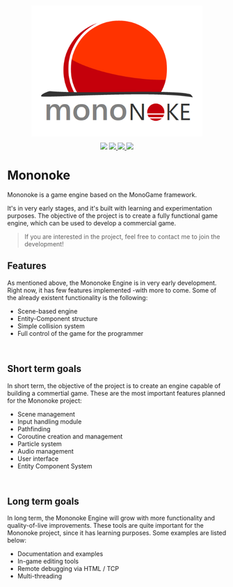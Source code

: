 <p align="center">
  <img src="./mononoke-logo.png" align="center" height="300"/>
</p>

<p align="center">
  <img src="https://img.shields.io/github/license/pacojq/Mononoke.svg?color=%23e03d14" />
  <a href="https://travis-ci.org/pacojq/Mononoke"> <img src="https://travis-ci.org/pacojq/Mononoke.svg?branch=master" /> </a>
  <a href="https://ci.appveyor.com/project/pacojq/mononoke"> <img src="https://ci.appveyor.com/api/projects/status/5diuauufcfqyd7j9/branch/master?svg=true" /> </a>
  <img src="https://img.shields.io/badge/version-0.0.1-orange.svg" />
</p>

# Mononoke

Mononoke is a game engine based on the MonoGame framework.

It's in very early stages, and it's built with learning and experimentation purposes. The objective of the project is to create a fully functional game engine, which can be used to develop a commercial game.

> If you are interested in the project, feel free to contact me to join the development!

## Features

As mentioned above, the Mononoke Engine is in very early development. Right now, it has few features implemented -with more to come. Some of the already existent functionality is the following:

- Scene-based engine
- Entity-Component structure
- Simple collision system
- Full control of the game for the programmer

<br>

## Short term goals

In short term, the objective of the project is to create an engine capable of building a commertial game. These are the most important  features planned for the Mononoke project:

- Scene management
- Input handling module
- Pathfinding
- Coroutine creation and management
- Particle system
- Audio management
- User interface
- Entity Component System

<br>

## Long term goals

In long term, the Mononoke Engine will grow with more functionality and quality-of-live improvements. These tools are quite important for the Mononoke project, since it has learning purposes. Some examples are listed below:

- Documentation and examples
- In-game editing tools
- Remote debugging via HTML / TCP
- Multi-threading
  
